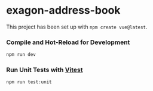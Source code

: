 # exagon-address-book

This project has been set up with `npm create vue@latest`.

### Compile and Hot-Reload for Development

```sh
npm run dev
```

### Run Unit Tests with [Vitest](https://vitest.dev/)

```sh
npm run test:unit
```